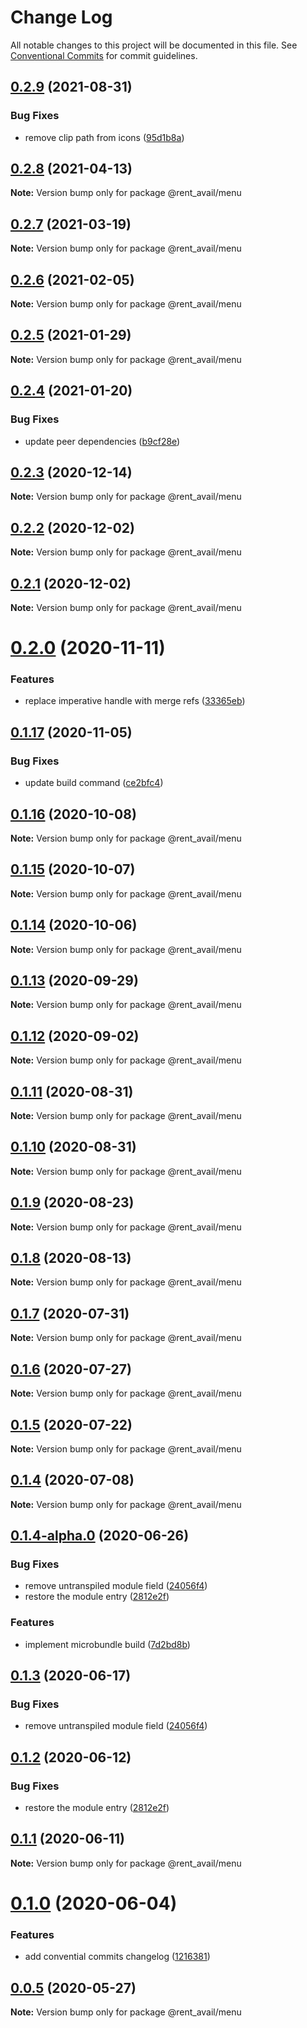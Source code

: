 # Change Log

All notable changes to this project will be documented in this file.
See [Conventional Commits](https://conventionalcommits.org) for commit guidelines.

## [0.2.9](https://github.com/rentalutions/elements/compare/@rent_avail/menu@0.2.8...@rent_avail/menu@0.2.9) (2021-08-31)


### Bug Fixes

* remove clip path from icons ([95d1b8a](https://github.com/rentalutions/elements/commit/95d1b8a2921de6b19ccd69c0a2be03bb5fd03b69))





## [0.2.8](https://github.com/rentalutions/elements/compare/@rent_avail/menu@0.2.7...@rent_avail/menu@0.2.8) (2021-04-13)

**Note:** Version bump only for package @rent_avail/menu





## [0.2.7](https://github.com/rentalutions/elements/compare/@rent_avail/menu@0.2.6...@rent_avail/menu@0.2.7) (2021-03-19)

**Note:** Version bump only for package @rent_avail/menu





## [0.2.6](https://github.com/rentalutions/elements/compare/@rent_avail/menu@0.2.5...@rent_avail/menu@0.2.6) (2021-02-05)

**Note:** Version bump only for package @rent_avail/menu





## [0.2.5](https://github.com/rentalutions/elements/compare/@rent_avail/menu@0.2.4...@rent_avail/menu@0.2.5) (2021-01-29)

**Note:** Version bump only for package @rent_avail/menu





## [0.2.4](https://github.com/rentalutions/elements/compare/@rent_avail/menu@0.2.3...@rent_avail/menu@0.2.4) (2021-01-20)


### Bug Fixes

* update peer dependencies ([b9cf28e](https://github.com/rentalutions/elements/commit/b9cf28ea6daf7bcb028775cdcc12f1ac2a45280b))





## [0.2.3](https://github.com/rentalutions/elements/compare/@rent_avail/menu@0.2.2...@rent_avail/menu@0.2.3) (2020-12-14)

**Note:** Version bump only for package @rent_avail/menu





## [0.2.2](https://github.com/rentalutions/elements/compare/@rent_avail/menu@0.2.1...@rent_avail/menu@0.2.2) (2020-12-02)

**Note:** Version bump only for package @rent_avail/menu





## [0.2.1](https://github.com/rentalutions/elements/compare/@rent_avail/menu@0.2.0...@rent_avail/menu@0.2.1) (2020-12-02)

**Note:** Version bump only for package @rent_avail/menu





# [0.2.0](https://github.com/rentalutions/elements/compare/@rent_avail/menu@0.1.17...@rent_avail/menu@0.2.0) (2020-11-11)


### Features

* replace imperative handle with merge refs ([33365eb](https://github.com/rentalutions/elements/commit/33365eb190f2cd8707805318e85f6128cf847fc0))





## [0.1.17](https://github.com/rentalutions/elements/compare/@rent_avail/menu@0.1.16...@rent_avail/menu@0.1.17) (2020-11-05)


### Bug Fixes

* update build command ([ce2bfc4](https://github.com/rentalutions/elements/commit/ce2bfc47d722b40d87bbad7806b727cc29e9712a))





## [0.1.16](https://github.com/rentalutions/elements/compare/@rent_avail/menu@0.1.15...@rent_avail/menu@0.1.16) (2020-10-08)

**Note:** Version bump only for package @rent_avail/menu





## [0.1.15](https://github.com/rentalutions/elements/compare/@rent_avail/menu@0.1.14...@rent_avail/menu@0.1.15) (2020-10-07)

**Note:** Version bump only for package @rent_avail/menu





## [0.1.14](https://github.com/rentalutions/elements/compare/@rent_avail/menu@0.1.13...@rent_avail/menu@0.1.14) (2020-10-06)

**Note:** Version bump only for package @rent_avail/menu





## [0.1.13](https://github.com/rentalutions/elements/compare/@rent_avail/menu@0.1.12...@rent_avail/menu@0.1.13) (2020-09-29)

**Note:** Version bump only for package @rent_avail/menu





## [0.1.12](https://github.com/rentalutions/elements/compare/@rent_avail/menu@0.1.11...@rent_avail/menu@0.1.12) (2020-09-02)

**Note:** Version bump only for package @rent_avail/menu





## [0.1.11](https://github.com/rentalutions/elements/compare/@rent_avail/menu@0.1.10...@rent_avail/menu@0.1.11) (2020-08-31)

**Note:** Version bump only for package @rent_avail/menu





## [0.1.10](https://github.com/rentalutions/elements/compare/@rent_avail/menu@0.1.9...@rent_avail/menu@0.1.10) (2020-08-31)

**Note:** Version bump only for package @rent_avail/menu





## [0.1.9](https://github.com/rentalutions/elements/compare/@rent_avail/menu@0.1.8...@rent_avail/menu@0.1.9) (2020-08-23)

**Note:** Version bump only for package @rent_avail/menu





## [0.1.8](https://github.com/rentalutions/elements/compare/@rent_avail/menu@0.1.7...@rent_avail/menu@0.1.8) (2020-08-13)

**Note:** Version bump only for package @rent_avail/menu





## [0.1.7](https://github.com/rentalutions/elements/compare/@rent_avail/menu@0.1.6...@rent_avail/menu@0.1.7) (2020-07-31)

**Note:** Version bump only for package @rent_avail/menu





## [0.1.6](https://github.com/rentalutions/elements/compare/@rent_avail/menu@0.1.5...@rent_avail/menu@0.1.6) (2020-07-27)

**Note:** Version bump only for package @rent_avail/menu





## [0.1.5](https://github.com/rentalutions/elements/compare/@rent_avail/menu@0.1.4...@rent_avail/menu@0.1.5) (2020-07-22)

**Note:** Version bump only for package @rent_avail/menu





## [0.1.4](https://github.com/rentalutions/elements/compare/@rent_avail/menu@0.1.4-alpha.0...@rent_avail/menu@0.1.4) (2020-07-08)

**Note:** Version bump only for package @rent_avail/menu





## [0.1.4-alpha.0](https://github.com/rentalutions/elements/compare/@rent_avail/menu@0.1.0...@rent_avail/menu@0.1.4-alpha.0) (2020-06-26)


### Bug Fixes

* remove untranspiled module field ([24056f4](https://github.com/rentalutions/elements/commit/24056f4dcc4ab05fc8d0c604a0630d7b3a8aca3c))
* restore the module entry ([2812e2f](https://github.com/rentalutions/elements/commit/2812e2f5d71068ce37a8511d9b8c527b5d63efae))


### Features

* implement microbundle build ([7d2bd8b](https://github.com/rentalutions/elements/commit/7d2bd8b20990211f6d048a3f393d78ac15ce0142))





## [0.1.3](https://github.com/rentalutions/elements/compare/@rent_avail/menu@0.1.2...@rent_avail/menu@0.1.3) (2020-06-17)


### Bug Fixes

* remove untranspiled module field ([24056f4](https://github.com/rentalutions/elements/commit/24056f4dcc4ab05fc8d0c604a0630d7b3a8aca3c))





## [0.1.2](https://github.com/rentalutions/elements/compare/@rent_avail/menu@0.1.1...@rent_avail/menu@0.1.2) (2020-06-12)


### Bug Fixes

* restore the module entry ([2812e2f](https://github.com/rentalutions/elements/commit/2812e2f5d71068ce37a8511d9b8c527b5d63efae))





## [0.1.1](https://github.com/rentalutions/elements/compare/@rent_avail/menu@0.1.0...@rent_avail/menu@0.1.1) (2020-06-11)

**Note:** Version bump only for package @rent_avail/menu





# [0.1.0](https://github.com/rentalutions/elements/compare/@rent_avail/menu@0.0.4...@rent_avail/menu@0.1.0) (2020-06-04)


### Features

* add convential commits changelog ([1216381](https://github.com/rentalutions/elements/commit/1216381d4e1bb8eb8dea4a2293a8bb84662195a9))





## [0.0.5](https://github.com/rentalutions/elements/compare/@rent_avail/menu@0.0.4...@rent_avail/menu@0.0.5) (2020-05-27)

**Note:** Version bump only for package @rent_avail/menu

